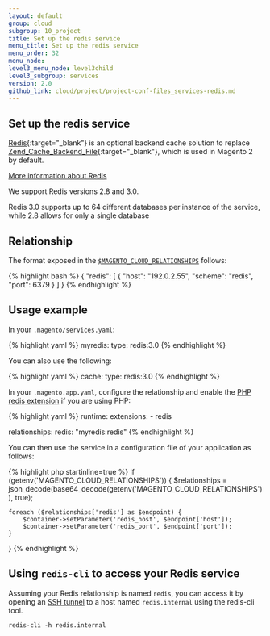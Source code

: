```yaml
---
layout: default
group: cloud
subgroup: 10_project
title: Set up the redis service
menu_title: Set up the redis service
menu_order: 32
menu_node: 
level3_menu_node: level3child
level3_subgroup: services
version: 2.0
github_link: cloud/project/project-conf-files_services-redis.md
---
```


## Set up the redis service
[Redis](http://redis.io){:target="_blank"} is an optional backend cache solution to replace [Zend_Cache_Backend_File](http://framework.zend.com/apidoc/1.0/Zend_Cache/Backend/Zend_Cache_Backend_File.html){:target="_blank"}, which is used in Magento 2 by default.

[More information about Redis]({{page.baseurl}}config-guide/redis/config-redis.html)

We support Redis versions 2.8 and 3.0.

Redis 3.0 supports up to 64 different databases per instance of the service, while 2.8 allows for only a single database

## Relationship
The format exposed in the [`$MAGENTO_CLOUD_RELATIONSHIPS`]({{page.baseurl}}cloud/env/environment-vars_cloud.html) follows:

{% highlight bash %}
{
    "redis": [
        {
            "host": "192.0.2.55",
            "scheme": "redis",
            "port": 6379
        }
    ]
}
{% endhighlight %}

## Usage example
In your `.magento/services.yaml`:

{% highlight yaml %}
myredis:
    type: redis:3.0
{% endhighlight %}

You can also use the following:

{% highlight yaml %}
cache:
    type: redis:3.0
{% endhighlight %}

In your `.magento.app.yaml`, configure the relationship and enable the [PHP redis extension]({{page.baseurl}}cloud/project/project-conf-files_magento-app.html#cloud-yaml-platform-php) if you are using PHP:

{% highlight yaml %}
runtime:
    extensions:
        - redis

relationships:
    redis: "myredis:redis"
{% endhighlight %}

You can then use the service in a configuration file of your application as follows:

{% highlight php startinline=true %}
if (getenv('MAGENTO_CLOUD_RELATIONSHIPS')) {
    $relationships = json_decode(base64_decode(getenv('MAGENTO_CLOUD_RELATIONSHIPS')), true);

    foreach ($relationships['redis'] as $endpoint) {
        $container->setParameter('redis_host', $endpoint['host']);
        $container->setParameter('redis_port', $endpoint['port']);
    }
}
{% endhighlight %}

## Using `redis-cli` to access your Redis service

Assuming your Redis relationship is named `redis`, you can access it by opening an [SSH tunnel]({{page.baseurl}}cloud/env/environments-start.html#env-start-tunn) to a host named `redis.internal` using the redis-cli tool. 

    redis-cli -h redis.internal


